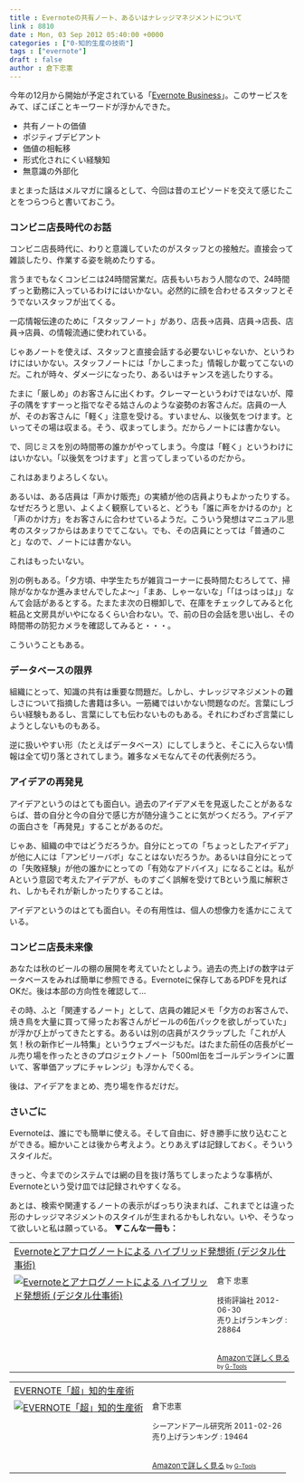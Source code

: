 ```yaml
---
title : Evernoteの共有ノート、あるいはナレッジマネジメントについて
link : 8810
date : Mon, 03 Sep 2012 05:40:00 +0000
categories : ["0-知的生産の技術"]
tags : ["evernote"]
draft : false
author : 倉下忠憲
---
```


今年の12月から開始が予定されている「<a href="http://evernote.com/intl/jp/business/">Evernote Business</a>」。このサービスをみて、ぽこぽことキーワードが浮かんできた。

<ul>
	<li>共有ノートの価値</li>
	<li>ポジティブデビアント</li>
	<li>価値の相転移</li>
	<li>形式化されにくい経験知</li>
	<li>無意識の外部化</li>
</ul>

まとまった話はメルマガに譲るとして、今回は昔のエピソードを交えて感じたことをつらつらと書いておこう。

<h3>コンビニ店長時代のお話</h3>
コンビニ店長時代に、わりと意識していたのがスタッフとの接触だ。直接会って雑談したり、作業する姿を眺めたりする。

言うまでもなくコンビニは24時間営業だ。店長もいちおう人間なので、24時間ずっと勤務に入っているわけにはいかない。必然的に顔を合わせるスタッフとそうでないスタッフが出てくる。

一応情報伝達のために「スタッフノート」があり、店長→店員、店員→店長、店員→店員、の情報流通に使われている。

じゃあノートを使えば、スタッフと直接会話する必要ないじゃないか、というわけにはいかない。スタッフノートには「かしこまった」情報しか載ってこないのだ。これが時々、ダメージになったり、あるいはチャンスを逃したりする。

たまに「厳しめ」のお客さんに出くわす。クレーマーというわけではないが、障子の隅をすすーっと指でなぞる姑さんのような姿勢のお客さんだ。店員の一人が、そのお客さんに「軽く」注意を受ける。すいません、以後気をつけます。といってその場は収まる。そう、収まってしまう。だからノートには書かない。

で、同じミスを別の時間帯の誰かがやってしまう。今度は「軽く」というわけにはいかない。「以後気をつけます」と言ってしまっているのだから。

これはあまりよろしくない。

あるいは、ある店員は「声かけ販売」の実績が他の店員よりもよかったりする。なぜだろうと思い、よくよく観察していると、どうも「誰に声をかけるのか」と「声のかけ方」をお客さんに合わせているようだ。こういう発想はマニュアル思考のスタッフからはあまりでてこない。でも、その店員にとっては「普通のこと」なので、ノートには書かない。

これはもったいない。

別の例もある。「夕方頃、中学生たちが雑貨コーナーに長時間たむろしてて、掃除がなかなか進みませんでしたよ〜」「まあ、しゃーないな」「「はっはっは」」なんて会話があるとする。たまたま次の日棚卸しで、在庫をチェックしてみると化粧品と文房具がいやになるくらい合わない。で、前の日の会話を思い出し、その時間帯の防犯カメラを確認してみると・・・。

こういうこともある。
<h3>データベースの限界</h3>
組織にとって、知識の共有は重要な問題だ。しかし、ナレッジマネジメントの難しさについて指摘した書籍は多い。一筋縄ではいかない問題なのだ。言葉にしづらい経験もあるし、言葉にしても伝わないものもある。それにわざわざ言葉にしようとしないものもある。

逆に扱いやすい形（たとえばデータベース）にしてしまうと、そこに入らない情報は全て切り落とされてしまう。雑多なメモなんてその代表例だろう。

<h3>アイデアの再発見</h3>
アイデアというのはとても面白い。過去のアイデアメモを見返したことがあるならば、昔の自分と今の自分で感じ方が随分違うことに気がつくだろう。アイデアの面白さを「再発見」することがあるのだ。

じゃあ、組織の中ではどうだろうか。自分にとっての「ちょっとしたアイデア」が他に人には「アンビリーバボ」なことはないだろうか。あるいは自分にとっての「失敗経験」が他の誰かにとっての「有効なアドバイス」になることは。私がAという意図で考えたアイデアが、ものすごく誤解を受けてBという風に解釈され、しかもそれが新しかったりすることは。

アイデアというのはとても面白い。その有用性は、個人の想像力を遙かにこえている。
<h3>コンビニ店長未来像</h3>
あなたは秋のビールの棚の展開を考えていたとしよう。過去の売上げの数字はデータベースをみれば簡単に参照できる。Evernoteに保存してあるPDFを見ればOKだ。後は本部の方向性を確認して…

その時、ふと「関連するノート」として、店員の雑記メモ「夕方のお客さんで、焼き鳥を大量に買って帰ったお客さんがビールの6缶パックを欲しがっていた」が浮かび上がってきたとする。あるいは別の店員がスクラップした「これが人気！秋の新作ビール特集」というウェブページもだ。はたまた前任の店長がビール売り場を作ったときのプロジェクトノート「500ml缶をゴールデンラインに置いて、客単価アップにチャレンジ」も浮かんでくる。

後は、アイデアをまとめ、売り場を作るだけだ。

<h3>さいごに</h3>
Evernoteは、誰にでも簡単に使える。そして自由に、好き勝手に放り込むことができる。細かいことは後から考えよう。とりあえずは記録しておく。そういうスタイルだ。

きっと、今までのシステムでは網の目を抜け落ちてしまったような事柄が、Evernoteという受け皿では記録されやすくなる。

あとは、検索や関連するノートの表示がばっちり決まれば、これまでとは違った形のナレッジマネジメントのスタイルが生まれるかもしれない。いや、そうなって欲しいと私は願っている。
<strong>
▼こんな一冊も：</strong>
<table  border="0" cellpadding="5"><tr><td colspan="2"><a href="http://www.amazon.co.jp/Evernote%E3%81%A8%E3%82%A2%E3%83%8A%E3%83%AD%E3%82%B0%E3%83%8E%E3%83%BC%E3%83%88%E3%81%AB%E3%82%88%E3%82%8B-%E3%83%8F%E3%82%A4%E3%83%96%E3%83%AA%E3%83%83%E3%83%89%E7%99%BA%E6%83%B3%E8%A1%93-%E3%83%87%E3%82%B8%E3%82%BF%E3%83%AB%E4%BB%95%E4%BA%8B%E8%A1%93-%E5%80%89%E4%B8%8B-%E5%BF%A0%E6%86%B2/dp/4774151505%3FSubscriptionId%3D15SMZCTB9V8NGR2TW082%26tag%3Drashita1000-22%26linkCode%3Dxm2%26camp%3D2025%26creative%3D165953%26creativeASIN%3D4774151505" target="_blank">Evernoteとアナログノートによる ハイブリッド発想術 (デジタル仕事術)</a><img src="http://www.assoc-amazon.jp/e/ir?t=rashita1000-22&l=ur2&o=9" width="1" height="1" style="border: none;" alt="" /></td></tr><tr><td valign="top"><a href="http://www.amazon.co.jp/Evernote%E3%81%A8%E3%82%A2%E3%83%8A%E3%83%AD%E3%82%B0%E3%83%8E%E3%83%BC%E3%83%88%E3%81%AB%E3%82%88%E3%82%8B-%E3%83%8F%E3%82%A4%E3%83%96%E3%83%AA%E3%83%83%E3%83%89%E7%99%BA%E6%83%B3%E8%A1%93-%E3%83%87%E3%82%B8%E3%82%BF%E3%83%AB%E4%BB%95%E4%BA%8B%E8%A1%93-%E5%80%89%E4%B8%8B-%E5%BF%A0%E6%86%B2/dp/4774151505%3FSubscriptionId%3D15SMZCTB9V8NGR2TW082%26tag%3Drashita1000-22%26linkCode%3Dxm2%26camp%3D2025%26creative%3D165953%26creativeASIN%3D4774151505" target="_blank"><img src="http://ecx.images-amazon.com/images/I/41kEDq5iQ6L._SL160_.jpg" border="0" alt="Evernoteとアナログノートによる ハイブリッド発想術 (デジタル仕事術)" /></a></td><td valign="top"><font size="-1">倉下 忠憲 <br /><br />技術評論社  2012-06-30<br />売り上げランキング : 28864<br /><br /><br /><a href="http://www.amazon.co.jp/Evernote%E3%81%A8%E3%82%A2%E3%83%8A%E3%83%AD%E3%82%B0%E3%83%8E%E3%83%BC%E3%83%88%E3%81%AB%E3%82%88%E3%82%8B-%E3%83%8F%E3%82%A4%E3%83%96%E3%83%AA%E3%83%83%E3%83%89%E7%99%BA%E6%83%B3%E8%A1%93-%E3%83%87%E3%82%B8%E3%82%BF%E3%83%AB%E4%BB%95%E4%BA%8B%E8%A1%93-%E5%80%89%E4%B8%8B-%E5%BF%A0%E6%86%B2/dp/4774151505%3FSubscriptionId%3D15SMZCTB9V8NGR2TW082%26tag%3Drashita1000-22%26linkCode%3Dxm2%26camp%3D2025%26creative%3D165953%26creativeASIN%3D4774151505" target="_blank">Amazonで詳しく見る</a></font><font size="-2"> by <a href="http://www.goodpic.com/mt/aws/index.html" >G-Tools</a></font></td></tr></table>

<table  border="0" cellpadding="5"><tr><td colspan="2"><a href="http://www.amazon.co.jp/EVERNOTE%E3%80%8C%E8%B6%85%E3%80%8D%E7%9F%A5%E7%9A%84%E7%94%9F%E7%94%A3%E8%A1%93-%E5%80%89%E4%B8%8B%E5%BF%A0%E6%86%B2/dp/4863540817%3FSubscriptionId%3D15SMZCTB9V8NGR2TW082%26tag%3Drashita1000-22%26linkCode%3Dxm2%26camp%3D2025%26creative%3D165953%26creativeASIN%3D4863540817" target="_blank">EVERNOTE「超」知的生産術</a><img src="http://www.assoc-amazon.jp/e/ir?t=rashita1000-22&l=ur2&o=9" width="1" height="1" style="border: none;" alt="" /></td></tr><tr><td valign="top"><a href="http://www.amazon.co.jp/EVERNOTE%E3%80%8C%E8%B6%85%E3%80%8D%E7%9F%A5%E7%9A%84%E7%94%9F%E7%94%A3%E8%A1%93-%E5%80%89%E4%B8%8B%E5%BF%A0%E6%86%B2/dp/4863540817%3FSubscriptionId%3D15SMZCTB9V8NGR2TW082%26tag%3Drashita1000-22%26linkCode%3Dxm2%26camp%3D2025%26creative%3D165953%26creativeASIN%3D4863540817" target="_blank"><img src="http://ecx.images-amazon.com/images/I/51OnU0cd03L._SL160_.jpg" border="0" alt="EVERNOTE「超」知的生産術" /></a></td><td valign="top"><font size="-1">倉下忠憲 <br /><br />シーアンドアール研究所  2011-02-26<br />売り上げランキング : 19464<br /><br /><br /><a href="http://www.amazon.co.jp/EVERNOTE%E3%80%8C%E8%B6%85%E3%80%8D%E7%9F%A5%E7%9A%84%E7%94%9F%E7%94%A3%E8%A1%93-%E5%80%89%E4%B8%8B%E5%BF%A0%E6%86%B2/dp/4863540817%3FSubscriptionId%3D15SMZCTB9V8NGR2TW082%26tag%3Drashita1000-22%26linkCode%3Dxm2%26camp%3D2025%26creative%3D165953%26creativeASIN%3D4863540817" target="_blank">Amazonで詳しく見る</a></font><font size="-2"> by <a href="http://www.goodpic.com/mt/aws/index.html" >G-Tools</a></font></td></tr></table>
